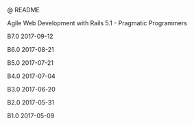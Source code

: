 @ README

Agile Web Development with Rails 5.1 - Pragmatic Programmers


<p>B7.0 2017-09-12</p>
<p>B6.0 2017-08-21</p>
<p>B5.0 2017-07-21</p>
<p>B4.0 2017-07-04</p>
<p>B3.0 2017-06-20</p>
<p>B2.0 2017-05-31</p>
<p>B1.0 2017-05-09</p>

